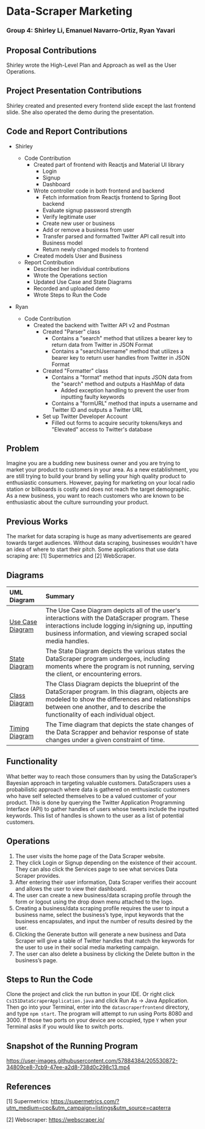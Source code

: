 # Data-Scraper Marketing
### Group 4: Shirley Li, Emanuel Navarro-Ortiz, Ryan Yavari ###

## Proposal Contributions ##
Shirley wrote the High-Level Plan and Approach as well as the User Operations.

## Project Presentation Contributions ##
Shirley created and presented every frontend slide except the last frontend slide. She also operated the demo during the presentation.

## Code and Report Contributions ##
* Shirley
  * Code Contribution
    * Created part of frontend with Reactjs and Material UI library
      * Login
      * Signup
      * Dashboard
    * Wrote controller code in both frontend and backend
      * Fetch information from Reactjs frontend to Spring Boot backend
      * Evaluate signup password strength
      * Verify legitimate user
      * Create new user or business
      * Add or remove a business from user
      * Transfer parsed and formatted Twitter API call result into Business model
      * Return newly changed models to frontend
    * Created models User and Business
  * Report Contribution
    * Described her individual contributions
    * Wrote the Operations section
    * Updated Use Case and State Diagrams
    * Recorded and uploaded demo
    * Wrote Steps to Run the Code
    
* Ryan
  * Code Contribution
    * Created the backend with Twitter API v2 and Postman
      * Created "Parser" class
        * Contains a "search" method that utilizes a bearer key to return data from Twitter in JSON Format
        * Contains a "searchUsername" method that utilizes a bearer key to return user handles from Twitter in JSON Format
      * Created "Formatter" class
        * Contains a "format" method that inputs JSON data from the "search" method and outputs a HashMap of data
          * Added exception handling to prevent the user from inputting faulty keywords
        * Contains a "formURL" method that inputs a username and Twitter ID and outputs a Twitter URL
      * Set up Twitter Developer Account
        * Filled out forms to acquire security tokens/keys and "Elevated" access to Twitter's database

        
    
## Problem ##
Imagine you are a budding new business owner and you are trying to market your product to customers in your area. As a new establishment, you are still trying to build your brand by selling your high quality product to enthusiastic consumers. However, paying for marketing on your local radio station or billboards is costly and does not reach the target demographic. As a new business, you want to reach customers who are known to be enthusiastic about the culture surrounding your product. 

## Previous Works ##
The market for data scraping is huge as many advertisements are geared towards target audiences. Without data scraping, businesses wouldn't have an idea of where to start their pitch. Some applications that use data scraping are:
[1] Supermetrics and
[2] WebScraper.

## Diagrams ##
| UML Diagram       | Summary       | 
| :------------- |:-------------| 
| [Use Case Diagram](https://github.com/RyanYavari/CS151-DataScraper/blob/main/diagrams/Use%20Case%20Diagram.png)   | The Use Case Diagram depicts all of the user's interactions with the DataScraper program. These interactions include logging in/signing up, inputting business information, and viewing scraped social media handles. | 
| [State Diagram](https://github.com/RyanYavari/CS151-DataScraper/blob/main/diagrams/Updated%20State%20Diagram.png)      | The State Diagram depicts the various states the DataScraper program undergoes, including moments where the program is not running, serving the client, or encountering errors.   |  
| [Class Diagram](https://github.com/RyanYavari/CS151-DataScraper/blob/main/diagrams/Class%20Diagram.png)    | The Class Diagram depicts the blueprint of the DataScraper program. In this diagram, objects are modeled to show the differences and relationships between one another, and to describe the functionality of each individual object.       | 
| [Timing Diagram](https://github.com/RyanYavari/CS151-DataScraper/blob/main/diagrams/Timing%20Diagram.png)    | The Time diagram that depicts the state changes of the Data Scrapper and behavior response of state changes under a given constraint of time.     |  

## Functionality ##
What better way to reach those consumers than by using the DataScraper’s Bayesian approach in targeting valuable customers. DataScrapers uses a probabilistic approach where data is gathered on enthusiastic customers who have self selected themselves to be a valued customer of your product. This is done by querying the Twitter Application Programming Interface (API) to gather handles of users whose tweets include the inputted keywords. This list of handles is shown to the user as a list of potential customers.

## Operations ##
1. The user visits the home page of the Data Scraper website.
2. They click Login or Signup depending on the existence of their account. They can also click the Services page to see what services Data Scraper provides.
3. After entering their user information, Data Scraper verifies their account and allows the user to view their dashboard.
4. The user can create a new business/data scraping profile through the form or logout using the drop down menu attached to the logo.
5. Creating a business/data scraping profile requires the user to input a business name, select the business’s type, input keywords that the business encapsulates, and input the number of results desired by the user.
6. Clicking the Generate button will generate a new business and Data Scraper will give a table of Twitter handles that match the keywords for the user to use in their social media marketing campaign. 
7. The user can also delete a business by clicking the Delete button in the business’s page.

## Steps to Run the Code ##
Clone the project and click the run button in your IDE. Or right click `Cs151DataScraperApplication.java` and click Run As -> Java Application. Then go into your Terminal, enter into the `datascraperfrontend` directory, and type `npm start`. The program will attempt to run using Ports 8080 and 3000. If those two ports on your device are occupied, type `Y` when your Terminal asks if you would like to switch ports. 

## Snapshot of the Running Program ##
https://user-images.githubusercontent.com/57884384/205530872-34809ce8-7cb9-47ee-a2d8-738d0c298c13.mp4

## References ##
[1] Supermetrics: https://supermetrics.com/?utm_medium=cpc&utm_campaign=listings&utm_source=capterra

[2] Webscraper: https://webscraper.io/

